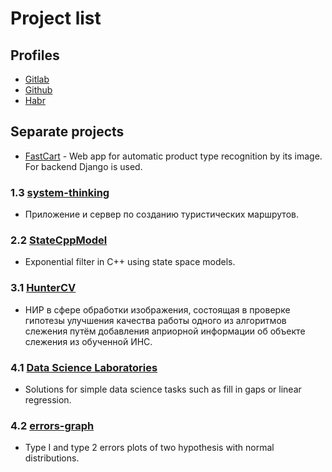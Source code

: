 # Project list

## Profiles

* [Gitlab](https://gitlab.com/users/DGKmaster/projects)
* [Github](https://github.com/DGKmaster?tab=repositories)
* [Habr](https://habr.com/ru/users/Dgekotna/posts/)

## Separate projects

* [FastCart](https://github.com/samsheff/FastCart) - Web app for automatic product type recognition by its image. For backend Django is used.

### 1.3 [system-thinking](https://github.com/DGKmaster/system-thinking)

* Приложение и сервер по созданию туристических маршрутов.

### 2.2 [StateCppModel](https://github.com/DGKmaster/StateCppModel)

* Exponential filter in C++ using state space models.

### 3.1 [HunterCV](https://gitlab.com/DGKmaster/HunterCV)

* НИР в сфере обработки изображения, состоящая в проверке гипотезы улучшения качества работы одного из алгоритмов слежения путём добавления априорной информации об объекте слежения из обученной ИНС.

### 4.1 [Data Science Laboratories](https://gitlab.com/DGKmaster/union/-/tree/master/LabWorks%2F2018%2Fdata-science)

* Solutions for simple data science tasks such as fill in gaps or linear regression.

### 4.2 [errors-graph](https://gitlab.com/DGKmaster/union/-/tree/master/TestTasks%2F2018%2Ferrors-graph)

* Type I and type 2 errors plots of two hypothesis with normal distributions.
